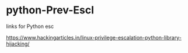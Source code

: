 # python-Prev-Escl
links for Python esc


https://www.hackingarticles.in/linux-privilege-escalation-python-library-hijacking/
